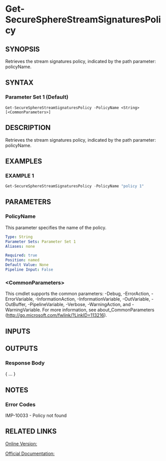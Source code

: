 ﻿# Get-SecureSphereStreamSignaturesPolicy

## SYNOPSIS
Retrieves the stream signatures policy, indicated by the path parameter: policyName.

## SYNTAX

### Parameter Set 1 (Default)
```
Get-SecureSphereStreamSignaturesPolicy -PolicyName <String> [<CommonParameters>]
```

## DESCRIPTION
Retrieves the stream signatures policy, indicated by the path parameter: policyName.

## EXAMPLES

### EXAMPLE 1

```powershell
Get-SecureSphereStreamSignaturesPolicy -PolicyName "policy 1"
```

## PARAMETERS

### PolicyName
This parameter specifies the name of the policy.

```yaml
Type: String
Parameter Sets: Parameter Set 1
Aliases: none

Required: true
Position: named
Default Value: None
Pipeline Input: False
```

### \<CommonParameters\>
This cmdlet supports the common parameters: -Debug, -ErrorAction, -ErrorVariable, -InformationAction, -InformationVariable, -OutVariable, -OutBuffer, -PipelineVariable, -Verbose, -WarningAction, and -WarningVariable. For more information, see about_CommonParameters (http://go.microsoft.com/fwlink/?LinkID=113216).

## INPUTS

## OUTPUTS

### Response Body
{
...
}

## NOTES

### Error Codes
IMP-10033 - Policy not found

## RELATED LINKS

[Online Version:](https://github.com/akshinmustafayev/Documentation/MD)

[Official Documentation:](https://docs.imperva.com/bundle/v13.6-api-reference-guide/page/66862.htm)



